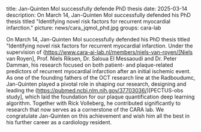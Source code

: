 title: Jan-Quinten Mol successfully defende PhD thesis
date: 2025-03-14
description: On March 14, Jan-Quinten Mol successfully defended his PhD thesis titled "Identifying novel risk factors for recurrent myocardial infarction." 
picture: news/cara_jqmol_phd.jpg
groups: cara-lab

On March 14, Jan-Quinten Mol successfully defended his PhD thesis titled "Identifying novel risk factors for recurrent myocardial infarction. Under the supervision of (https://www.cara-ai-lab.nl/members/niels-van-royen/[Niels van Royen], Prof. Niels Riksen, Dr. Saloua El Messaoudi and Dr. Peter Damman, his research focused on both patient- and plaque-related predictors of recurrent myocardial infarction after an initial ischemic event. As one of the founding fathers of the OCT research line at the Radboudumc, Jan-Quinten played a pivotal role in shaping our research, designing and leading the (https://pubmed.ncbi.nlm.nih.gov/37703036/)[PECTUS-obs study], which laid the foundation for our plaque quantification deep learning algorithm. Together with Rick Volleberg, he contributed significantly to research that now serves as a cornerstone of the CARA lab. We congratulate Jan-Quinten on this achievement and wish him all the best in his further career as a cardiology resident.
